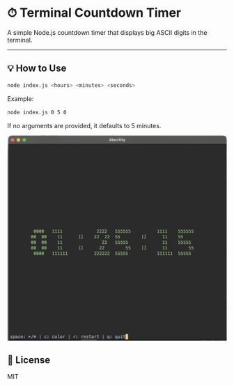 
# ⏱ Terminal Countdown Timer

A simple Node.js countdown timer that displays big ASCII digits in the terminal.

---

## 💡 How to Use

```bash
node index.js <hours> <minutes> <seconds>
```

Example:

```bash
node index.js 0 5 0
```

If no arguments are provided, it defaults to 5 minutes.

![alt text](https://github.com/AllefDouglasDev/console-countdown-js/blob/main/assets/print.png?raw=true)

## 📄 License

MIT
